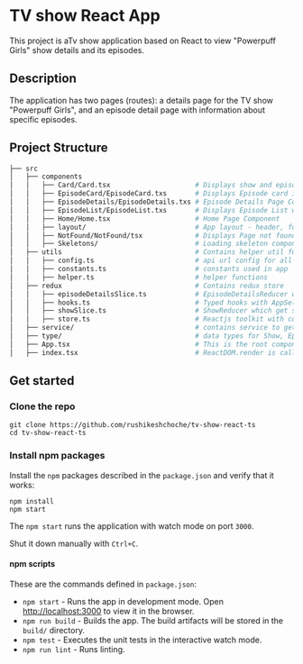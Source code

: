 # TV show React App

This project is aTv show application based on React to view "Powerpuff Girls" show details and its episodes.

## Description

The application has two pages (routes): a details page for the TV show "Powerpuff Girls", and an episode detail page with information about specific episodes.


## Project Structure

```bash
├── src
│   ├── components
│   │   ├── Card/Card.tsx                     # Displays show and episode details card
│   │   ├── EpisodeCard/EpisodeCard.txs       # Displays Episode card inside a list
│   │   ├── EpisodeDetails/EpisodeDetails.txs # Episode Details Page Component
│   │   ├── EpisodeList/EpisodeList.txs       # Displays Episode List with all cards
│   │   ├── Home/Home.tsx                     # Home Page Component
│   │   ├── layout/                           # App layout - header, footer and content
│   │   ├── NotFound/NotFound/tsx             # Displays Page not found error
│   │   ├── Skeletons/                        # Loading skeleton components
│   ├── utils                                 # Contains helper util functions
│   │   ├── config.ts                         # api url config for all envs
│   │   ├── constants.ts                      # constants used in app
│   │   ├── helper.ts                         # helper functions
│   ├── redux                                 # Contains redux store
│   │   ├── episodeDetailsSlice.ts            # EpisodeDetailsReducer which get episode data.
│   │   ├── hooks.ts                          # Typed hooks with AppSelector and AppDispath.
│   │   ├── showSlice.ts                      # ShowReducer which get show data.
│   │   ├── store.ts                          # Reactjs toolkit with configureStore.
│   ├── service/                              # contains service to get show and episode details
│   ├── type/                                 # data types for Show, Episode and Path
│   ├── App.tsx                               # This is the root component of the application
│   ├── index.tsx                             # ReactDOM.render is called
```

## Get started

### Clone the repo

```shell
git clone https://github.com/rushikeshchoche/tv-show-react-ts
cd tv-show-react-ts
```

### Install npm packages

Install the `npm` packages described in the `package.json` and verify that it works:

```shell
npm install
npm start
```

The `npm start` runs the application with watch mode on port `3000`.

Shut it down manually with `Ctrl+C`.

#### npm scripts

These are the commands defined in `package.json`:

* `npm start` - Runs the app in development mode. Open [http://localhost:3000](http://localhost:3000) to view it in the browser.
* `npm run build` - Builds the app. The build artifacts will be stored in the `build/` directory.
* `npm test` - Executes the unit tests in the interactive watch mode.
* `npm run lint` - Runs linting.
